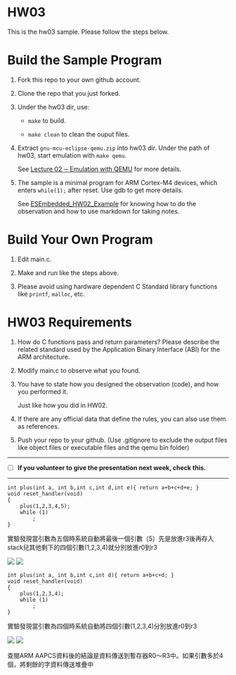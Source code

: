 HW03
===
This is the hw03 sample. Please follow the steps below.

# Build the Sample Program

1. Fork this repo to your own github account.

2. Clone the repo that you just forked.

3. Under the hw03 dir, use:

	* `make` to build.

	* `make clean` to clean the ouput files.

4. Extract `gnu-mcu-eclipse-qemu.zip` into hw03 dir. Under the path of hw03, start emulation with `make qemu`.

	See [Lecture 02 ─ Emulation with QEMU] for more details.

5. The sample is a minimal program for ARM Cortex-M4 devices, which enters `while(1);` after reset. Use gdb to get more details.

	See [ESEmbedded_HW02_Example] for knowing how to do the observation and how to use markdown for taking notes.

# Build Your Own Program

1. Edit main.c.

2. Make and run like the steps above.

3. Please avoid using hardware dependent C Standard library functions like `printf`, `malloc`, etc.

# HW03 Requirements

1. How do C functions pass and return parameters? Please describe the related standard used by the Application Binary Interface (ABI) for the ARM architecture.

2. Modify main.c to observe what you found.

3. You have to state how you designed the observation (code), and how you performed it.

	Just like how you did in HW02.

3. If there are any official data that define the rules, you can also use them as references.

4. Push your repo to your github. (Use .gitignore to exclude the output files like object files or executable files and the qemu bin folder)

[Lecture 02 ─ Emulation with QEMU]: http://www.nc.es.ncku.edu.tw/course/embedded/02/#Emulation-with-QEMU
[ESEmbedded_HW02_Example]: https://github.com/vwxyzjimmy/ESEmbedded_HW02_Example

--------------------

- [ ] **If you volunteer to give the presentation next week, check this.**

--------------------

```cpp=
int plus(int a, int b,int c,int d,int e){ return a+b+c+d+e; }
void reset_handler(void)
{
	plus(1,2,3,4,5);
	while (1)
		;
}
```
實驗發現當引數為五個時系統自動將最後一個引數（5）先是放進r3後再存入stack兒其他剩下的四個引數(1,2,3,4)就分別放進r0到r3

![](https://i.imgur.com/xoSGyuf.png)
![](https://i.imgur.com/MXIgsfB.png)


```cpp=
int plus(int a, int b,int c,int d){ return a+b+c+d; }
void reset_handler(void)
{
	plus(1,2,3,4);
	while (1)
		;
}

```

實驗發現當引數為四個時系統自動將四個引數(1,2,3,4)分別放進r0到r3

![](https://i.imgur.com/3U9YDPn.png)
![](https://i.imgur.com/RFLU1vY.png)

查閱ARM AAPCS資料後的結論是資料傳送到暫存器R0～R3中。如果引數多於4個，將剩餘的字資料傳送堆疊中
